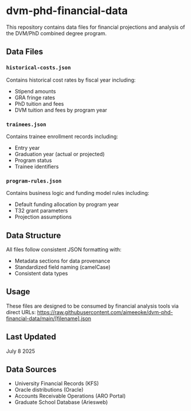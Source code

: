 # dvm-phd-financial-data
This repository contains data files for financial projections and analysis of the DVM/PhD combined degree program.

## Data Files

### `historical-costs.json`
Contains historical cost rates by fiscal year including:
- Stipend amounts
- GRA fringe rates  
- PhD tuition and fees
- DVM tuition and fees by program year

### `trainees.json`
Contains trainee enrollment records including:
- Entry year
- Graduation year (actual or projected)
- Program status
- Trainee identifiers

### `program-rules.json`
Contains business logic and funding model rules including:
- Default funding allocation by program year
- T32 grant parameters
- Projection assumptions

## Data Structure

All files follow consistent JSON formatting with:
- Metadata sections for data provenance
- Standardized field naming (camelCase)
- Consistent data types

## Usage

These files are designed to be consumed by financial analysis tools via direct URLs:
https://raw.githubusercontent.com/aimeeoke/dvm-phd-financial-data/main/[filename].json

## Last Updated
July 8 2025

## Data Sources
- University Financial Records (KFS)
- Oracle distributions (Oracle)
- Accounts Receivable Operations (ARO Portal)
- Graduate School Database (Ariesweb)

